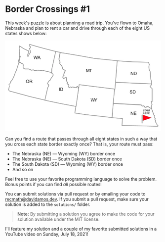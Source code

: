 # Border Crossings #1

This week's puzzle is about planning a road trip. You've flown to Omaha, Nebraska and plan to rent a car and drive through each of the eight US states shows below:

![Map of Northwestern US States](northwest-states-map.png)

Can you find a route that passes through all eight states in such a way that you cross each state border exactly once? That is, your route must pass:

- The Nebraska (NE) — Wyoming (WY) border once
- The Nebraska (NE) — South Dakota (SD) border once
- The South Dakota (SD) — Wyoming (WY) border once
- And so on

Feel free to use your favorite programming language to solve the problem. Bonus points if you can find *all* possible routes!

You can submit solutions via pull request or by emailing your code to recmath@davidamos.dev. If you submit a pull request, make sure your solution is added to the `solutions/` folder.

> **Note:** By submitting a solution you agree to make the code for your solution available under the MIT license.

I'll feature my solution and a couple of my favorite submitted solutions in a YouTube video on Sunday, July 18, 2021!
